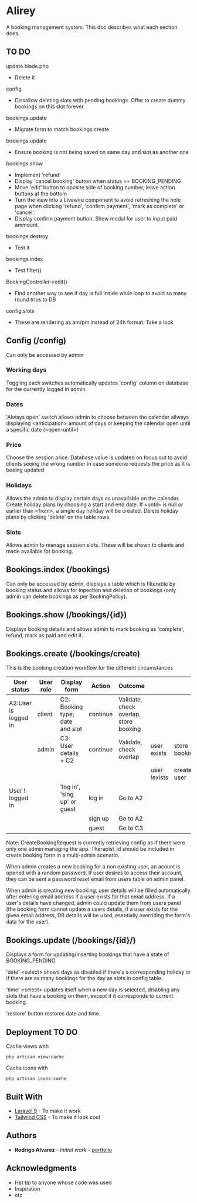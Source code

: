 # Alirey

A booking management system. This doc describes what each section does.

## TO DO

update.blade.php
- Delete it

config
- Dissallow deleting slots with pending bookings. Offer to create dummy bookings on this slot forever

bookings.update
- Migrate form to match bookings.create

bookings.update
- Ensure booking is not being saved on same day and slot as another one

bookings.show
- Implement 'refund'
- Display 'cancel booking' button when status == BOOKING_PENDING
- Move 'edit' button to oposite side of booking number, leave action buttons at the bottom
- Turn the view into a Livewire component to avoid refreshing the hole page when clicking 'refund', 'confirm payment', 'mark as complete' or 'cancel'.
- Display confirm payment button. Show modal for user to input paid ammount.

bookings.destroy
- Test it

bookings.index
- Test filter()

BookingController->edit()
- Find another way to see if day is full inside while loop to avoid so many round trips to DB

config.slots
- These are rendering as am/pm instead of 24h format. Take a look


## Config (/config)

Can only be accessed by admin

### **Working days**

Toggling each switches automatically updates 'config' column on database for the currently logged in admin

### **Dates**

'Always open' switch allows admin to choose between the calendar allways displaying &lt;anticipation&gt; amount of days or keeping the calendar open until a specific date (&lt;open-until&gt;)

### **Price**

Choose the session price. Database value is updated on focus out to avoid clients seeing the wrong number in case someone requests the price as it is beeing updated

### **Holidays**

Allows the admin to display certain days as unavailable on the calendar.
Create holiday plans by choosing a start and end date. If &lt;until&gt; is null or earlier than &lt;from&gt;, a single day holiday will be created.
Delete holiday plans by clicking 'delete' on the table rows.


### **Slots**

Allows admin to manage session slots. These will be shown to clients and made available for booking.


## Bookings.index (/bookings)

Can only be accessed by admin, displays a table which is filterable by booking status and allows for inpection and deletion of bookings (only admin can delete bookings as per BookingPolicy).

## Bookings.show (/bookings/{id})

Displays booking details and allows admin to mark booking as 'complete', refund, mark as paid and edit it.

## Bookings.create (/bookings/create)

This is the booking creation workflow for the different circumstances

|User status          | User role | Display form                   | Action | Outcome                              |             |               |               |
| ---                 | ---       | ---                            | ---    | ---                                  |---          |---            |---            |
|A2:User is logged in | client    | C2: Booking type, date and slot|continue|Validate, check overlap, store booking|             |               |               |
|                     | admin     | C3: User details + C2          |continue|Validate, check overlap               |user exists  | store booking |               |
|                     |           |                                |        |                                      |user !exists | create user   | store booking |
|User ! logged in     |           |'log in', 'sing up' or guest    |log in  |Go to A2                              |             |               |               |
|                     |           |                                |sign up |Go to A2                              |             |               |               |
|                     |           |                                |guest   |Go to C3                              |             |               |               |

Note: CreateBookingRequest is currently retrieving config as if there were only one admin managing the app. Therapist_id should be included in create booking form in a multi-admin scenario.

When admin creates a new booking for a non existing user, an acount is opened with a random password. If user desires to access their account, they can be sent a password reset email from users table on admin panel.

When admin is creating new booking, user details will be filled automatically after entering email address if a user exists for that email address.
If a user's details have changed, admin could update them from users panel (the booking form cannot update a users details, if a user exists for the given email address, DB details will be used, esentially overriding the form's data for the user).

## Bookings.update (/bookings/{id}/)

Displays a form for updating/inserting bookings that have a state of BOOKING_PENDING

'date' &lt;select&gt; shows days as disabled if there's a corresponding holiday or if there are as many bookings for the day as slots in config table.

'time' &lt;select&gt; updates itself when a new day is selected, disabling any slots that have a booking on them, except if it corresponds to current booking.

'restore' button restores date and time.

## Deployment TO DO

Cache views with 

```
php artisan view:cache
```

Cache icons with

```
php artisan icons:cache
```

## Built With

* [Laravel 9](https://laravel.com/) - To make it work
* [Tailwind CSS](https://maven.apache.org/) - To make it look cool


## Authors

* **Rodrigo Alvarez** - *Initial work* - [portfolio](https://rodrigoalvarez.co.uk)


## Acknowledgments

* Hat tip to anyone whose code was used
* Inspiration
* etc
